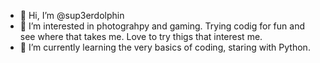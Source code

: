 - 👋 Hi, I’m @sup3erdolphin
- 👀 I’m interested in photograhpy and gaming. Trying codig for fun and see where that takes me. Love to try thigs that interest me.
- 🌱 I’m currently learning the very basics of coding, staring with Python.
<!---
sup3erdolphin/sup3erdolphin is a ✨ special ✨ repository because its `README.md` (this file) appears on your GitHub profile.
You can click the Preview link to take a look at your changes.
--->
